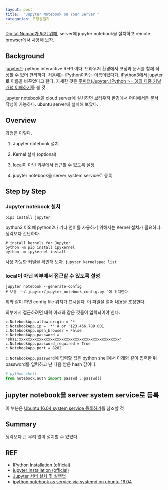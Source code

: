 ```yaml
---
layout: post
title:  "Jupyter Notebook on Your Server "
categories: 코딩삽질기
---
```


[Digital Nomad가 되기 위해](https://goo.gl/uAyAcr), server에 jupyter notebook을 설치하고 remote browser에서 사용해 보자.


## Background

[jupyter](http://jupyter.org/index.html)는 python interactive REPL이다. 브라우저 환경에서 코딩과 문서를 함께 작성할 수 있어 편리하다. 처음에는 iPython이라는 이름이었다가, iPython3에서 jupyter로 이름을 바꾸었다고 한다. 자세한 것은 [주피터(Jupyter, IPython >= 3)의 다중 커널 개념 이해하기](http://blog.nacyot.com/tags/ipython_notebook/)를 볼 것.

jupyter notebook을 cloud server에 설치하면 브라우저 환경에서 어디에서든 문서 작성이 가능하다. ubuntu server에 설치해 보았다.

## Overview

과정은 이렇다.

1. Jupyter notebook 설치

2. Kernel 설치 (optional)

3. local이 아닌 외부에서 접근할 수 있도록 설정

4. jupyter notebook을 server system service로 등록

## Step by Step

### Jupyter notebook 설치

```
pip3 install jupyter
```

python3 이외에 python2나 기타 언어를 사용하기 위해서는 Kernel 설치가 필요하다. 생각보다 간단하다.


```
# install kernels for Jupyter
python -m pip install ipykernel
python -m ipykernel install
```

사용 가능한 커널을 확인해 보자.  `jupyter kernelspec list`


### local이 아닌 외부에서 접근할 수 있도록 설정



```
jupyter notebook --generate-config
# 보통 `~/.jupyter/jupyter_notebook_config.py `에 위치한다.
```

위와 같이 하면 config file 위치가 표시된다. 이 파일을 열어 내용을 조정한다.

외부에서 접근하려면 대략 아래와 같은 것들이 입력되어야 한다.

```
c.NotebookApp.allow_origin = '*'
c.NotebookApp.ip = '*' # or '123.456.789.001'
c.NotebookApp.open_browser = False
c.NotebookApp.password = 'sha1:xxxxxxxxxxxxxxxxxxxxxxxxxxxxxxxxxxxxxxxxxxxxx'
c.NotebookApp.password_required = True
c.NotebookApp.port = 8282
```

`c.NotebookApp.password`에 입력할 값은 python shell에서 아래와 같이 입력한 뒤 password를 입력하고 난 다음 받은 hash 값이다.

```python
# python shell
from notebook.auth import passwd ; passwd()
```

## jupyter notebook을 server system service로 등록

이 부분은 [Ubuntu 16.04 system service 등록하기](https://goo.gl/HnjkbC)를 참조할 것







## Summary

생각보다 큰 무리 없이 설치할 수 있었다.


## REF

* [IPython Installation (official)](http://ipython.readthedocs.io/en/stable/install/index.html)
* [jupyter Installation (official)](http://jupyter.readthedocs.io/en/latest/install.html)
* [Jupyter 서버 설치 및 실행법](https://goo.gl/JJkLwV)
* [ipython notebook as service via systemd on ubuntu 16.04 ](https://www.jayakumar.org/linux/ipython-notebook-as-service-via-systemd-on-ubuntu-16-04-with-theano-gpu-support/)
